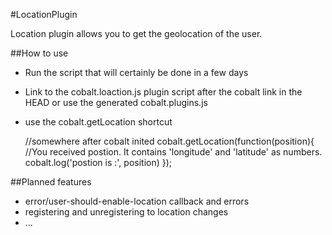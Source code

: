 #LocationPlugin

Location plugin allows you to get the geolocation of the user.


##How to use


* Run the script that will certainly be done in a few days
* Link to the cobalt.loaction.js plugin script after the cobalt link in the HEAD or use the generated cobalt.plugins.js
* use the cobalt.getLocation shortcut


    //somewhere after cobalt inited
    cobalt.getLocation(function(position){
        //You received postion. It contains 'longitude' and 'latitude' as numbers.
        cobalt.log('postion is :', position)
    });


##Planned features

* error/user-should-enable-location callback and errors
* registering and unregistering to location changes
* ...
